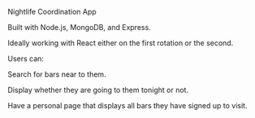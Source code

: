 Nightlife Coordination App

Built with Node.js, MongoDB, and Express.

Ideally working with React either on the first rotation or the second.

Users can: 


Search for bars near to them.

Display whether they are going to them tonight or not.

Have a personal page that displays all bars they have signed up to visit.